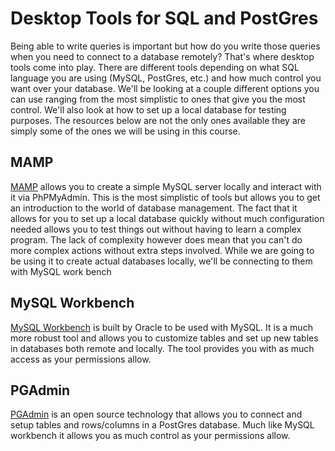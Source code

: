 # Desktop Tools for SQL and PostGres

Being able to write queries is important but how do you write those queries when you need to connect to a database remotely? That's where desktop tools come into play. There are different tools depending on what SQL language you are using (MySQL, PostGres, etc.) and how much control you want over your database. We'll be looking at a couple different options you can use ranging from the most simplistic to ones that give you the most control. We'll also look at how to set up a local database for testing purposes. The resources below are not the only ones available they are simply some of the ones we will be using in this course.

## MAMP

[MAMP](https://www.mamp.info/en/downloads/) allows you to create a simple MySQL server locally and interact with it via PhPMyAdmin. This is the most simplistic of tools but allows you to get an introduction to the world of database management. The fact that it allows for you to set up a local database quickly without much configuration needed allows you to test things out without having to learn a complex program. The lack of complexity however does mean that you can't do more complex actions without extra steps involved. While we are going to be using it to create actual databases locally, we'll be connecting to them with MySQL work bench

## MySQL Workbench

[MySQL Workbench](https://dev.mysql.com/downloads/workbench/) is built by Oracle to be used with MySQL. It is a much more robust tool and allows you to customize tables and set up new tables in databases both remote and locally. The tool provides you with as much access as your permissions allow.

## PGAdmin

[PGAdmin](https://www.pgadmin.org/) is an open source technology that allows you to connect and setup tables and rows/columns in a PostGres database. Much like MySQL workbench it allows you as much control as your permissions allow.
